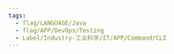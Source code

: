 ```yaml
---
tags:
  - flag/LANGUAGE/Java
  - flag/APP/DevOps/Testing
  - Label/Industry-工业科学/IT/APP/Command/CLI
---
```

